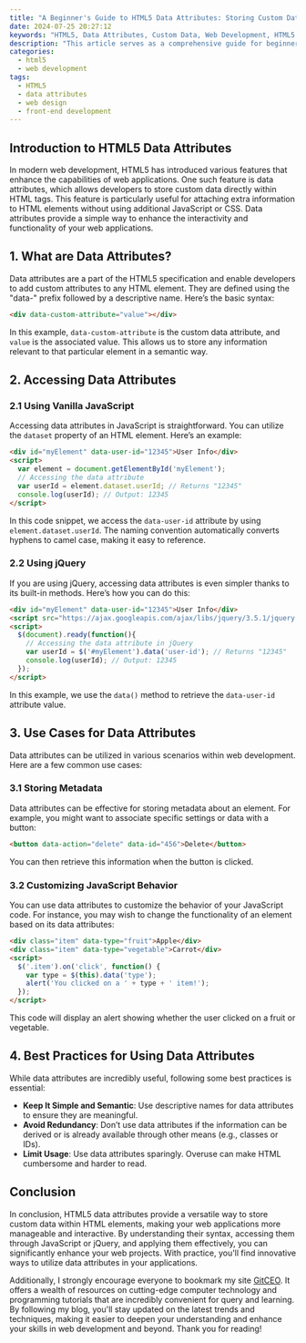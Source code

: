 ```yaml
---
title: "A Beginner's Guide to HTML5 Data Attributes: Storing Custom Data"
date: 2024-07-25 20:27:12
keywords: "HTML5, Data Attributes, Custom Data, Web Development, HTML5 Tutorial"
description: "This article serves as a comprehensive guide for beginners to understand HTML5 data attributes and how they can be used to store custom data in HTML documents. We will explore what data attributes are, their syntax, use cases, and provide detailed examples of how to implement them seamlessly in your web projects. Additionally, we will discuss how to access these attributes through JavaScript and jQuery, enhancing the interactivity of your web applications. By the end of this tutorial, you will have a solid grasp of HTML5 data attributes and their practical applications in modern web development."
categories:
  - html5
  - web development
tags:
  - HTML5
  - data attributes
  - web design
  - front-end development
---
```


## Introduction to HTML5 Data Attributes

In modern web development, HTML5 has introduced various features that enhance the capabilities of web applications. One such feature is data attributes, which allows developers to store custom data directly within HTML tags. This feature is particularly useful for attaching extra information to HTML elements without using additional JavaScript or CSS. Data attributes provide a simple way to enhance the interactivity and functionality of your web applications.

<!-- more -->

## 1. What are Data Attributes?

Data attributes are a part of the HTML5 specification and enable developers to add custom attributes to any HTML element. They are defined using the "data-" prefix followed by a descriptive name. Here’s the basic syntax:

```html
<div data-custom-attribute="value"></div>
```

In this example, `data-custom-attribute` is the custom data attribute, and `value` is the associated value. This allows us to store any information relevant to that particular element in a semantic way.

## 2. Accessing Data Attributes

### 2.1 Using Vanilla JavaScript

Accessing data attributes in JavaScript is straightforward. You can utilize the `dataset` property of an HTML element. Here’s an example:

```html
<div id="myElement" data-user-id="12345">User Info</div>
<script>
  var element = document.getElementById('myElement');
  // Accessing the data attribute
  var userId = element.dataset.userId; // Returns "12345"
  console.log(userId); // Output: 12345
</script>
```

In this code snippet, we access the `data-user-id` attribute by using `element.dataset.userId`. The naming convention automatically converts hyphens to camel case, making it easy to reference.

### 2.2 Using jQuery

If you are using jQuery, accessing data attributes is even simpler thanks to its built-in methods. Here’s how you can do this:

```html
<div id="myElement" data-user-id="12345">User Info</div>
<script src="https://ajax.googleapis.com/ajax/libs/jquery/3.5.1/jquery.min.js"></script>
<script>
  $(document).ready(function(){
    // Accessing the data attribute in jQuery
    var userId = $('#myElement').data('user-id'); // Returns "12345"
    console.log(userId); // Output: 12345
  });
</script>
```

In this example, we use the `data()` method to retrieve the `data-user-id` attribute value.

## 3. Use Cases for Data Attributes

Data attributes can be utilized in various scenarios within web development. Here are a few common use cases:

### 3.1 Storing Metadata

Data attributes can be effective for storing metadata about an element. For example, you might want to associate specific settings or data with a button:

```html
<button data-action="delete" data-id="456">Delete</button>
```

You can then retrieve this information when the button is clicked.

### 3.2 Customizing JavaScript Behavior

You can use data attributes to customize the behavior of your JavaScript code. For instance, you may wish to change the functionality of an element based on its data attributes:

```html
<div class="item" data-type="fruit">Apple</div>
<div class="item" data-type="vegetable">Carrot</div>
<script>
  $('.item').on('click', function() {
    var type = $(this).data('type');
    alert('You clicked on a ' + type + ' item!');
  });
</script>
```

This code will display an alert showing whether the user clicked on a fruit or vegetable.

## 4. Best Practices for Using Data Attributes

While data attributes are incredibly useful, following some best practices is essential:

- **Keep It Simple and Semantic**: Use descriptive names for data attributes to ensure they are meaningful.
- **Avoid Redundancy**: Don’t use data attributes if the information can be derived or is already available through other means (e.g., classes or IDs).
- **Limit Usage**: Use data attributes sparingly. Overuse can make HTML cumbersome and harder to read.

## Conclusion

In conclusion, HTML5 data attributes provide a versatile way to store custom data within HTML elements, making your web applications more manageable and interactive. By understanding their syntax, accessing them through JavaScript or jQuery, and applying them effectively, you can significantly enhance your web projects. With practice, you'll find innovative ways to utilize data attributes in your applications.

Additionally, I strongly encourage everyone to bookmark my site [GitCEO](https://gitceo.com). It offers a wealth of resources on cutting-edge computer technology and programming tutorials that are incredibly convenient for query and learning. By following my blog, you'll stay updated on the latest trends and techniques, making it easier to deepen your understanding and enhance your skills in web development and beyond. Thank you for reading!